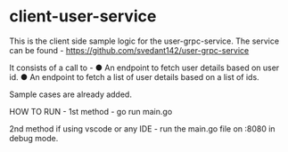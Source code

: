 # client-user-service

This is the client side sample logic for the user-grpc-service. The service can be found - https://github.com/svedant142/user-grpc-service

It consists of a call to -
● An endpoint to fetch user details based on user id.
● An endpoint to fetch a list of user details based on a list of ids.

Sample cases are already added.

HOW TO RUN -
1st method -
go run main.go

2nd method if using vscode or any IDE -
run the main.go file on :8080 in debug mode.
